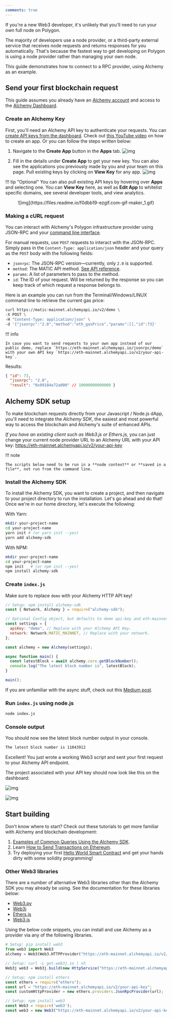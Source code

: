 ```yaml
---
comments: true
---
```


If you're a new Web3 developer, it's unlikely that you'll need to run your own full node on Polygon.

The majority of developers use a node provider, or a third-party external service that receives node requests and returns responses for you automatically. That's because the fastest way to get developing on Polygon is using a node provider rather than managing your own node.

This guide demonstrates how to connect to a RPC provider, using Alchemy as an example.

## Send your first blockchain request

This guide assumes you already have an [Alchemy account](https://alchemy.com/?r=e68b2f77-7fc7-4ef7-8e9c-cdfea869b9b5) and access to the [Alchemy Dashboard](https://dashboard.alchemyapi.io).

### Create an Alchemy Key

First, you'll need an Alchemy API key to authenticate your requests. You can [create API keys from the dashboard](http://dashboard.alchemyapi.io). Check out [this YouTube video](https://www.youtube.com/watch?v=tfggWxfG9o0) on how to create an app. Or you can follow the steps written below:

1. Navigate to the **Create App** button in the **Apps** tab.
  ![img](https://files.readme.io/693457a-Getting_Started.png)

2. Fill in the details under **Create App** to get your new key. You can also see the applications you previously made by you and your team on this page. Pull existing keys by clicking on **View Key** for any app.
  ![img](https://files.readme.io/d6172a5-Create_App_Details.png)

!!! tip "Optional"
    You can also pull existing API keys by hovering over **Apps** and selecting one. You can **View Key** here, as well as **Edit App** to whitelist specific domains, see several developer tools, and view analytics.

  <center>
  ![img](https://files.readme.io/f0dbb19-ezgif.com-gif-maker_1.gif)
  </center>

### Making a cURL request

You can interact with Alchemy's Polygon infrastructure provider using JSON-RPC and your [command line interface](https://www.computerhope.com/jargon/c/commandi.htm).

For manual requests, use `POST` requests to interact with the JSON-RPC. Simply pass in the `Content-Type: application/json` header and your query as the `POST` body with the following fields:

* `jsonrpc`: The JSON-RPC version—currently, only `2.0` is supported.
* `method`: The MATIC API method. [See API reference](https://alchemyenterprisegroup.readme.io/reference/polygon-api-quickstart).
* `params`: A list of parameters to pass to the method.
* `id`: The ID of your request. Will be returned by the response so you can keep track of which request a response belongs to.

Here is an example you can run from the Terminal/Windows/LINUX command line to retrieve the current gas price:

```bash
curl https://matic-mainnet.alchemyapi.io/v2/demo \
-X POST \
-H "Content-Type: application/json" \
-d '{"jsonrpc":"2.0","method":"eth_gasPrice","params":[],"id":73}'
```

!!! info

    In case you want to send requests to your own app instead of our public demo, replace `https://eth-mainnet.alchemyapi.io/jsonrpc/demo` with your own API key `https://eth-mainnet.alchemyapi.io/v2/your-api-key`.

Results:

```json
{ "id": 73,
  "jsonrpc": "2.0",
  "result": "0x09184e72a000" // 10000000000000 }
```

## Alchemy SDK setup

To make blockchain requests directly from your Javascript / Node.js dApp, you'll need to integrate the *Alchemy SDK*, the easiest and most powerful way to access the blockchain and Alchemy's suite of enhanced APIs.

*If you have an existing client such as Web3.js or Ethers.js,* you can just change your current node provider URL to an Alchemy URL with your API key: <https://eth-mainnet.alchemyapi.io/v2/your-api-key>

!!! note

    The scripts below need to be run in a **node context** or **saved in a file**, not run from the command line.

### Install the Alchemy SDK

To install the Alchemy SDK, you want to create a project, and then navigate to your project directory to run the installation. Let's go ahead and do that! Once we're in our home directory, let's execute the following:

With Yarn:

```bash
mkdir your-project-name
cd your-project-name
yarn init # (or yarn init --yes)
yarn add alchemy-sdk
```

With NPM:

```bash
mkdir your-project-name
cd your-project-name
npm init   # (or npm init --yes)
npm install alchemy-sdk
```

### Create `index.js`

Make sure to replace `demo` with your Alchemy HTTP API key!

```js title="index.js"
// Setup: npm install alchemy-sdk
const { Network, Alchemy } = require("alchemy-sdk");

// Optional Config object, but defaults to demo api-key and eth-mainnet.
const settings = {
  apiKey: "demo", // Replace with your Alchemy API Key.
  network: Network.MATIC_MAINNET, // Replace with your network.
};

const alchemy = new Alchemy(settings);

async function main() {
  const latestBlock = await alchemy.core.getBlockNumber();
  console.log("The latest block number is", latestBlock);
}

main();
```

If you are unfamiliar with the async stuff, check out this [Medium post](https://betterprogramming.pub/understanding-async-await-in-javascript-1d81bb079b2c).

### Run `index.js` using node.js

```bash
node index.js
```

### Console output

You should now see the latest block number output in your console.

```bash
The latest block number is 11043912
```

Excellent! You just wrote a working Web3 script and sent your first request to your Alchemy API endpoint.

The project associated with your API key should now look like this on the dashboard:

![img](https://files.readme.io/e3d2ffd-Alchemy_Tutorial_Result1.png)

![img](https://files.readme.io/bcfc9ff-Alchemy_Tutorial_Result2.png)

## Start building

Don't know where to start? Check out these tutorials to get more familiar with Alchemy and blockchain development:

1. [Examples of Common Queries Using the Alchemy SDK](https://docs.alchemy.com/reference/using-the-alchemy-sdk).
3. Learn [How to Send Transactions on Ethereum](https://docs.alchemy.com/docs/how-to-send-transactions-on-ethereum).
4. Try deploying your first [Hello World Smart Contract](https://docs.alchemy.com/docs/hello-world-smart-contract) and get your hands dirty with some solidity programming!

### Other Web3 libraries

There are a number of alternative Web3 libraries other than the Alchemy SDK you may already be using. See the documentation for these libraries below:

* [Web3.py](https://web3py.readthedocs.io/en/stable/)
* [Web3j](https://docs.web3j.io)
* [Ethers.js](https://docs.ethers.io/v5/)
* [Web3.js](https://web3js.readthedocs.io/en/v1.2.9/)

Using the below code snippets, you can install and use Alchemy as a provider via any of the following libraries.

```python
# Setup: pip install web3
from web3 import Web3
alchemy = Web3(Web3.HTTPProvider("https://eth-mainnet.alchemyapi.io/v2/your-api-key"));
```

```js
// Setup: curl -L get.web3j.io | sh
Web3j web3 = Web3j.build(new HttpService("https://eth-mainnet.alchemyapi.io/v2/your-api-key"));
```

```js
// Setup: npm install ethers
const ethers = require("ethers");
const url = "https://eth-mainnet.alchemyapi.io/v2/your-api-key";
const customHttpProvider = new ethers.providers.JsonRpcProvider(url);
```

```js
// Setup: npm install web3
const Web3 = require('web3');
const web3 = new Web3("https://eth-mainnet.alchemyapi.io/v2/your-api-key");
```
